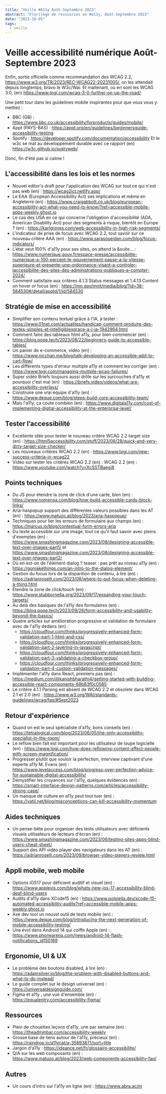 ```yaml
---
title: "Veille #A11y Août-Septembre 2023"
abstract: "Florilège de ressources en #a11y, Août-Septembre 2023"
date: "2023-10-05"
tags:
  - veille
---
```


# Veille accessibilité numérique Août-Septembre 2023

Enfin, sortie officielle comme recommandation des WCAG 2.2, https://www.w3.org/TR/2023/REC-WCAG22-20231005/, on les attendait depuis longtemps, bravo le W3c/Wai. Et maitenant, où en sont les WCAG 3.0, (en) https://www.tpgi.com/wcag-3-0-further-on-up-the-road/.

Une petit tour dans les guidelines mobile inspirantes pour que vous vous y mettiez :
- BBC (GB) : https://www.bbc.co.uk/accessibility/forproducts/guides/mobile/
- Appt (PAYS-BAS) : https://appt.org/en/guidelines/beginnersguide-accessibility-testing
- Spotify : https://developer.spotify.com/documentation/accessibility
Et le w3c se mat au développement durable avec ce rapport (en) https://w3c.github.io/sustyweb/.

Donc, fin d'été pas si calme !


## L'accessibilité dans les lois et les normes 

- Nouvel editor's draft pour l'application des WCAG sur tout ce qui n'est pas web (en)&nbsp;: https://wcag2ict.netlify.app/
- Le EAA (European Accessibility Act) ses implications et même en Angleterre (en)&nbsp;: https://www.craigabbott.co.uk/blog/european-accessibility-act-what-you-need-to-know/?ref=accessible-mobile-apps-weekly.ghost.io
- Le cas des USA en ce qui concerne l'obligation d'accessibilité (ADA, American Disability Act) pour des segments à risque, bientôt en Europe ? (en)&nbsp;: https://karlgroves.com/web-accessibility-in-high-risk-segments/
- L'indicateur de prise de focus avec WCAG 2.2, tout savoir sur ce nouveau critère AAA (en)&nbsp;: https://www.sarasoueidan.com/blog/focus-indicators/
- L'état veut 100% d'a11y pour ses sites, on attend la &suite... : https://www.numerique.gouv.fr/espace-presse/accessibilite-numerique-a-100-percent-le-gouvernement-passe-a-la-vitesse-superieure-et-presente-une-ordonnance-visant-a-controler-laccessibilite-des-sites-des-administrations-publiques-a-compter-2024/
- Comment satisfaire aux critères 4.1.3 Status messages et 1.4.13 Content on hover or focus (en)&nbsp;: https://mn.gov/mnit/media/blog/?id=38-584530#/detail/appId/1/id/584530

## Stratégie de mise en accessibilité

- Simplifier son contenu textuel grâce à l'IA, à tester : https://www.01net.com/actualites/handicap-comment-produire-des-textes-simples-et-intelligiblesgrace-a-l-ia-1942964.html
- Comment faire des tableaux html a11y, pour bien commencer (en)&nbsp;: https://blog.pope.tech/2023/08/22/beginners-guide-to-accessible-tables/
- Un panier de e-commerce, vidéo (en)&nbsp;: https://www.nicchan.me/blog/talk-developing-an-accessible-add-to-cart-flow/
- Les différents types d'erreur multiple a11y et comment les corriger (en)&nbsp;: https://www.tpgi.com/managing-multiple-wcag-failures/
- Super vidéo Briefs toujours aussi drôle sur les surcouches d'a11y et pourquoi c'est mal (en)&nbsp;: https://briefs.video/videos/what-are-accessibility-overlays/
- Construire une vrai équipe d'a11y (en)&nbsp;: https://www.deque.com/blog/steps-build-core-accessibility-team/
- Mais l'a11y, ça coute combien (en)&nbsp;: https://www.digitala11y.com/cost-of-implementing-digital-accessibility-at-the-enterprise-level/

## Tester l’accessibilité

- Excellente idée pour tester le nouveau critère WCAG 2.2 target size (en)&nbsp;: https://html5accessibility.com/stuff/2023/08/28/quick-and-very-dirty-target-size-checker/
- Les nouveaux critères WCAG 2.2 (en)&nbsp;: https://www.tpgi.com/new-success-criteria-in-wcag22
- Vidéo sur tester les critères WCAG 2.2 (en)&nbsp;: WCAG 2.2 (en)&nbsp;: https://www.youtube.com/watch?v=XcSSTBaegi8

## Points techniques

- Du JS pour étendre la zone de click d'une carte, bien (en)&nbsp;: https://www.nomensa.com/blog/how-build-accessible-cards-block-links/
- Aria-haspopup support des différentes valeurs possibles dans les AT (en)&nbsp;: https://www.matuzo.at/blog/2023/aria-haspopup/
- Techniques pour lier les erreurs de formulaire aux champs (en)&nbsp;: https://marcus.io/blog/contextual-form-errors-aria
- Du texte accessible sur une image, tout ce qu'il faut savoir avec pleins d'exemples (en)&nbsp;: https://www.smashingmagazine.com/2023/08/designing-accessible-text-over-images-part1/ et https://www.smashingmagazine.com/2023/08/designing-accessible-text-over-images-part2/
- Où en est-on de l'élément dialog ? teaser : pas prêt au niveau a11y (en)&nbsp;: https://gomakethings.com/an-intro-to-the-dialog-element/
- Gestion du focus lors de la disparition de contenu, à lire (en)&nbsp;: https://adrianroselli.com/2023/08/where-to-put-focus-when-deleting-a-thing.html
- Étendre la zone de click/touch (en)&nbsp;: https://www.stubbornella.org/2023/09/17/expanding-your-touch-targets/
- Au delà des basiques de l'a11y des formulaires (en)&nbsp;: https://blog.pope.tech/2023/09/26/form-accessibility-and-usability-beyond-the-basics/
- Quatre articles sur amélioration progressive et validation de formulaire avec de l'a11y dedans (en)&nbsp;:
  - https://cloudfour.com/thinks/progressively-enhanced-form-validation-part-1-html-and-css/
  - https://cloudfour.com/thinks/progressively-enhanced-form-validation-part-2-layering-in-javascript/
  - https://cloudfour.com/thinks/progressively-enhanced-form-validation-part-3-validating-a-checkbox-group/
  - https://cloudfour.com/thinks/progressively-enhanced-form-validation-part-4-custom-validation-messages/
- Implémenter l'a11y dans React, premiers pas (en)&nbsp;: https://medium.com/@kanishbharathi4/getting-started-with-building-accessible-react-components-68b83f0c0585
- Le critère 4.1.1 Parsing est absent de WCAG 2.2 et obsolete dans WCAG 2.1 et 2.0 (en)&nbsp;: https://www.w3.org/WAI/standards-guidelines/wcag/faq/#Sept2023

## Retour d'expérience

- Quand on est le seul spécialiste d'a11y, bons conseils (en)&nbsp;: https://tetralogical.com/blog/2023/06/05/the-only-accessibility-specialist-in-the-room/
- Le reflow bien fait est important pour les utilisateur de loupe logicielle (en)&nbsp;: https://www.tpgi.com/how-does-reflowing-content-affect-people-with-screen-magnification/
- Progresser plutôt que vouloir la perfection, interview captivant d'une experte a11y M. Evans (en)&nbsp;: https://www.levelaccess.com/blog/progress-over-perfection-advice-for-sustainable-digital-accessibility/
- Démystifier les croyances sur l'a11y, quelques évidences (en)&nbsp;: https://smart-interface-design-patterns.com/articles/accessibility-strong-case/
- Un manque de culture en a11y peut tout tuer (en)&nbsp;: https://yatil.net/blog/misconceptions-can-kill-accessibility-momentum

## Aides techniques

- Un pense-bête pour organiser des tests utilisateurs avec déficients visuels utilisateurs de lecteurs d'écran (en)&nbsp;: https://www.smashingmagazine.com/2023/06/testing-sites-apps-blind-users-cheat-sheet/
- Support des API vidéo player des navigateurs dans les AT (en)&nbsp;: https://adrianroselli.com/2023/09/browser-video-players-review.html

## Appli mobile, web mobile

- Options iOS17 pour déficient auditif et visuel (en)&nbsp;: https://www.applevis.com/blog/whats-new-ios-17-accessibility-blind-deaf-blind-users
- Audits d'a11y dans XCode15 (en)&nbsp;: https://www.polpiella.dev/xcode-15-automated-accessibility-audits?ref=accessible-mobile-apps-weekly.ghost.io
- Axe dev tool un nouvel outil de tests mobile (en)&nbsp;: https://www.deque.com/blog/introducing-the-next-generation-of-mobile-accessibility-testing/
- Une évol dans Android 14 qui coiffe Apple (en)&nbsp;: https://www.phonearena.com/news/android-14-flash-notifications_id150189


## Ergonomie, UI & UX

- Le problème des boutons disabled, à lire (en)&nbsp;: https://adamsilver.io/blog/the-problem-with-disabled-buttons-and-what-to-do-instead/
- Le guide complet sur le design universel (en)&nbsp;: https://universaldesignguide.com/
- Figma et a11y , une vue d'ensemble (en)&nbsp;: https://equalentry.com/accessibility-figma/

## Ressources

- Plein de chouettes leçons d'a11y, une par semaine (en)&nbsp;: https://theadminbar.com/accessibility-weekly
- Grosse base de liens autour de l'a11y, précieux (en)&nbsp;: https://raindrop.io/a11ycat/a-35893871/sort=title
- Jargon d'a11y : https://ideance.net/fr/glossaire-accessibilite/
- Q/A sur les web composants (en)&nbsp;: https://www.matuzo.at/blog/2023/web-components-accessibility-faq/

## Autres

- Un cours d'intro sur l'a11y en ligne (en)&nbsp;: https://www.abra.ac/m